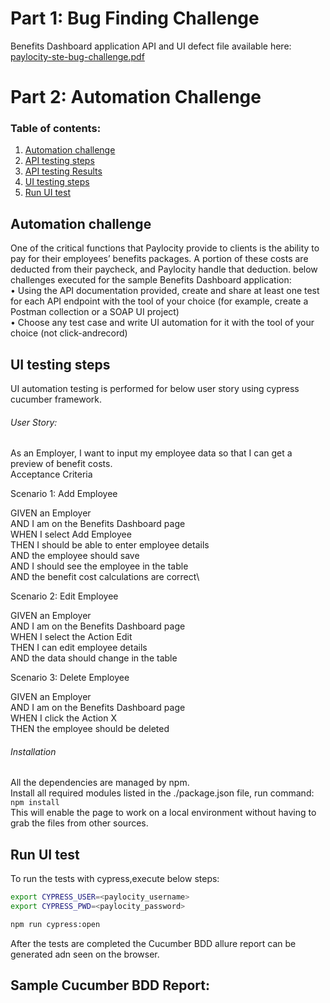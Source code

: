 # Part 1: Bug Finding Challenge
Benefits Dashboard application API and UI defect file available here: [paylocity-ste-bug-challenge.pdf](paylocity-ste-bug-challenge.pdf)

# Part 2: Automation Challenge 

### Table of contents:
1. [Automation challenge](#Automation-challenge)
2. [API testing steps](#API-testing-steps)
3. [API testing Results](#API-testing-Results)
4. [UI testing steps](#UI-testing-steps)
5. [Run UI test](#running-the-tests)


## Automation challenge     

One of the critical functions that Paylocity provide to clients is the ability to pay for their employees’ benefits packages. A portion of these costs are deducted from their paycheck, and Paylocity handle that deduction. below challenges executed for the sample Benefits Dashboard application:\
• Using the API documentation provided, create and share at least one test for each API endpoint
with the tool of your choice (for example, create a Postman collection or a SOAP UI project)\
• Choose any test case and write UI automation for it with the tool of your choice (not click-andrecord)

## UI testing steps

UI automation testing is performed for below user story using cypress cucumber framework.

###### User Story:
As an Employer, I want to input my employee data so that I can get a preview of benefit costs.\
Acceptance Criteria

Scenario 1: Add Employee

GIVEN an Employer\
AND I am on the Benefits Dashboard page\
WHEN I select Add Employee\
THEN I should be able to enter employee details\
AND the employee should save\
AND I should see the employee in the table\
AND the benefit cost calculations are correct\

Scenario 2: Edit Employee

GIVEN an Employer\
AND I am on the Benefits Dashboard page\
WHEN I select the Action Edit\
THEN I can edit employee details\
AND the data should change in the table

Scenario 3: Delete Employee

GIVEN an Employer\
AND I am on the Benefits Dashboard page\
WHEN I click the Action X\
THEN the employee should be deleted

###### Installation

All the dependencies are managed by npm.\
Install all required modules listed in the ./package.json file, run command: `npm install`\
This will enable the page to work on a local environment without having to grab the files from other sources.

## Run UI test
To run the tests with cypress,execute below steps:

```bash
export CYPRESS_USER=<paylocity_username>
export CYPRESS_PWD=<paylocity_password>

npm run cypress:open
```

After the tests are completed the Cucumber BDD allure report can be generated adn seen on the browser.

## Sample Cucumber BDD Report:
